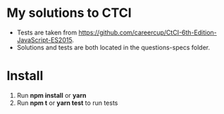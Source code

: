 # My solutions to CTCI
- Tests are taken from https://github.com/careercup/CtCI-6th-Edition-JavaScript-ES2015.
- Solutions and tests are both located in the questions-specs folder.

# Install
1. Run __npm install__ or __yarn__
2. Run __npm t__ or __yarn test__ to run tests
